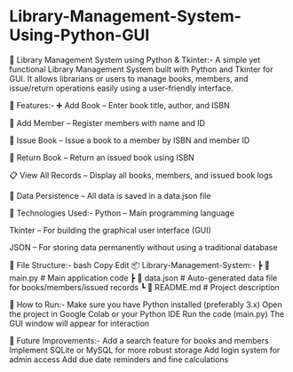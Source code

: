# Library-Management-System-Using-Python-GUI


📘 Library Management System using Python & Tkinter:-
A simple yet functional Library Management System built with Python and Tkinter for GUI. It allows librarians or users to manage books, members, and issue/return operations easily using a user-friendly interface.

🔧 Features:-
➕ Add Book – Enter book title, author, and ISBN

👤 Add Member – Register members with name and ID

📕 Issue Book – Issue a book to a member by ISBN and member ID

📗 Return Book – Return an issued book using ISBN

📋 View All Records – Display all books, members, and issued book logs

💾 Data Persistence – All data is saved in a data.json file

🧠 Technologies Used:-
Python – Main programming language

Tkinter – For building the graphical user interface (GUI)

JSON – For storing data permanently without using a traditional database

📁 File Structure:-
bash
Copy
Edit
📦 Library-Management-System:-
 ┣ 📜 main.py         # Main application code
 ┣ 📜 data.json       # Auto-generated data file for books/members/issued records
 ┗ 📜 README.md       # Project description 

🧪 How to Run:-
Make sure you have Python installed (preferably 3.x)
Open the project in Google Colab or your Python IDE
Run the code (main.py)
The GUI window will appear for interaction

🚀 Future Improvements:-
Add a search feature for books and members
Implement SQLite or MySQL for more robust storage
Add login system for admin access
Add due date reminders and fine calculations

